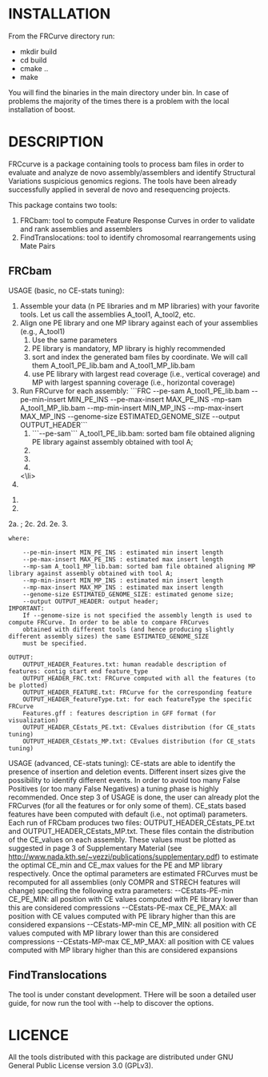 INSTALLATION
==============

From the FRCurve directory run:
- mkdir build
- cd build
- cmake ..
- make

You will find the binaries in the main directory under bin. In case of problems the majority of the times there is a problem
with the local installation of boost.


DESCRIPTION
==============
 FRCcurve is a package containing tools to process bam files in order to evaluate and analyze de novo assembly/assemblers and identify Structural Variations 
 suspicious genomics regions. The tools have been already successfully applied in several de novo and resequencing projects.
 
 This package contains two tools:
1. FRCbam: tool to compute Feature Response Curves in order to validate and rank assemblies and assemblers
2. FindTranslocations: tool to identify  chromosomal rearrangements using Mate Pairs
 
FRCbam
--------------
 USAGE (basic, no CE-stats tuning):
<ol>
  <li>Assemble your data (n PE libraries and m MP libraries) with your favorite tools. Let us call the assemblies A_tool1, A_tool2, etc.</li>
  <li>Align one PE library and one MP library against each of your assemblies (e.g., A_tool1)       
    <ol>
      <li>Use the same parameters</li>
      <li>PE library is mandatory, MP library is highly recommended</li>
      <li>sort and index the generated bam files by coordinate. We will call them A_tool1_PE_lib.bam and A_tool1_MP_lib.bam</li>
      <li>use PE library with largest read coverage (i.e., vertical coverage) and MP with largest spanning coverage (i.e., horizontal coverage)</li>
    </ol>
  </li>
  <li>Run FRCurve for each assembly: 
 ```FRC --pe-sam A_tool1_PE_lib.bam --pe-min-insert MIN_PE_INS --pe-max-insert MAX_PE_INS -mp-sam A_tool1_MP_lib.bam  --mp-min-insert MIN_MP_INS --mp-max-insert MAX_MP_INS 
		--genome-size ESTIMATED_GENOME_SIZE --output OUTPUT_HEADER```
	<ol>
      <li>```--pe-sam``` A_tool1_PE_lib.bam: sorted bam file obtained aligning PE library against assembly obtained with tool A;</li>
      <li></li>
      <li></li>
      <li></li>
    </ol>
	<\li>
  <li></li>
</ol>


1. 
2. 
2a. ;
		2c. 
		2d. 
		2e. 
	3. 
	
	
	where:
		
		--pe-min-insert MIN_PE_INS : estimated min insert length
		--pe-max-insert MAX_PE_INS : estimated max insert length
		--mp-sam A_tool1_MP_lib.bam: sorted bam file obtained aligning MP library against assembly obtained with tool A;
		--mp-min-insert MIN_MP_INS : estimated min insert length
		--mp-max-insert MAX_MP_INS : estimated max insert length
		--genome-size ESTIMATED_GENOME_SIZE: estimated genome size;
		--output OUTPUT_HEADER: output header;
	IMPORTANT:
		If --genome-size is not specified the assembly length is used to compute FRCurve. In order to be able to compare FRCurves
		obtained with different tools (and hence producing slightly different assembly sizes) the same ESTIMATED_GENOME_SIZE
		must be specified.
		
	OUTPUT:
		OUTPUT_HEADER_Features.txt: human readable description of features: contig start end feature_type
		OUTPUT_HEADER_FRC.txt: FRCurve computed with all the features (to be plotted)
		OUTPUT_HEADER_FEATURE.txt: FRCurve for the corresponding feature
		OUTPUT_HEADER_featureType.txt: for each featureType the specific FRCurve
		Features.gff : features description in GFF format (for visualization)
		OUTPUT_HEADER_CEstats_PE.txt: CEvalues distribution (for CE_stats tuning)
		OUTPUT_HEADER_CEstats_MP.txt: CEvalues distribution (for CE_stats tuning)
		
 USAGE (advanced, CE-stats tuning):
 CE-stats are able to identify the presence of insertion and deletion events. Different insert sizes give the possibility to
 identify different events. In order to avoid too many False Positives (or too many False Negatives) a tuning phase is 
 highly recommended.
 Once step 3 of USAGE is done, the user can already plot the FRCurves (for all the features or for only some of them).
 CE_stats based features have been computed with default (i.e., not optimal) parameters. Each run of FRCbam produces two
 files: OUTPUT_HEADER_CEstats_PE.txt and OUTPUT_HEADER_CEstats_MP.txt. These files contain the distribution of the CE_values
 on each assembly. These values must be plotted as suggested in page 3 of Supplementary Material 
 (see http://www.nada.kth.se/~vezzi/publications/supplementary.pdf) to estimate the optimal CE_min and CE_max values for 
 the PE and MP library respectively.
 Once the optimal parameters are estimated FRCurves must be recomputed for all assemblies (only COMPR and STRECH features
 will change) specifing the following extra parameters:
	--CEstats-PE-min CE_PE_MIN: all position with CE values computed with PE library lower than this are considered compressions
	--CEstats-PE-max CE_PE_MAX: all position with CE values computed with PE library higher than this are considered expansions 
	--CEstats-MP-min CE_MP_MIN: all position with CE values computed with MP library lower than this are considered compressions
	--CEstats-MP-max CE_MP_MAX: all position with CE values computed with MP library higher than this are considered expansions
 
FindTranslocations
--------------
The tool is under constant development. THere will be soon a detailed user guide, for now run the tool with --help to discover the options.




LICENCE
==============
All the tools distributed with this package are distributed under GNU General Public License version 3.0 (GPLv3). 



